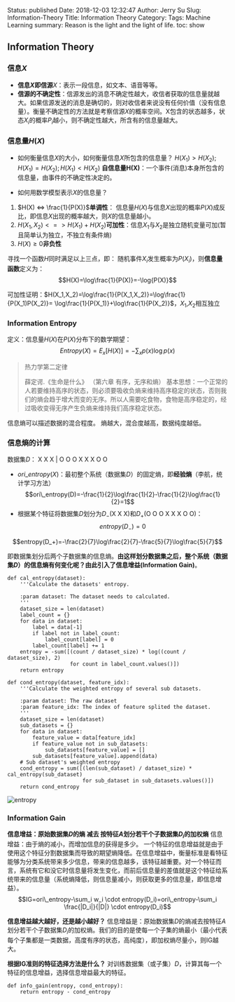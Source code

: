 Status: published
Date: 2018-12-03 12:32:47
Author: Jerry Su
Slug: Information-Theory
Title: Information Theory
Category: 
Tags: Machine Learning
summary: Reason is the light and the light of life.
toc: show

## Information Theory

### 信息$X$
- **信息$X$即信源**$X$：表示一段信息，如文本、语音等等。
- **信源的不确定性**：信源发出的消息不确定性越大，收信者获取的信息量就越大。如果信源发送的消息是确切的，则对收信者来说没有任何价值（没有信息量）。衡量不确定性的方法就是考察信源$X$的概率空间。X包含的状态越多，状态$X_i$的概率$P_i$越小，则不确定性越大，所含有的信息量越大。

### 信息量$H(X)$
- 如何衡量信息$X$的大小，如何衡量信息$X$所包含的信息量？ 
$H(X_1) > H(X_2); H(X_1) = H(X_2);H(X_1) < H(X_2)$
**自信息量H(X)**：一个事件(消息)本身所包含的信息量，由事件的不确定性决定的。

- 如何用数学模型表示$X$的信息量？
1.  $H(X) <=>  \frac{1}{P(X)}$**单调性**：
信息量$H(X)$与信息$X$出现的概率$P(X)$成反比，即信息$X$出现的概率越大，则$X$的信息量越小。
2. $H(X_1, X_2) <=> H(X_1) + H(X_2)$**可加性**：信息$X_1$与$X_2$是独立随机变量可加(暂且简单认为独立，不独立有条件熵)
3. $H(X)\geq0$**非负性**

寻找一个函数$H$同时满足以上三点，即：
随机事件$X_i$发生概率为$P(X_i)$，则**信息量函数**定义为：
$$H(X)=\log\frac{1}{P(X)}=-\log{P(X)}$$

可加性证明：$H(X_1,X_2)=\log\frac{1}{P(X_1,X_2)}=\log\frac{1}{P(X_1)P(X_2)}= \log\frac{1}{P(X_1)}+\log\frac{1}{P(X_2)}$，$X_1$,$X_2$相互独立

### Information Entropy
定义：信息量$H(X)$在$P(X)$分布下的数学期望：
$$Entropy(X)=E_x[H(X)]=-\sum_xp(x)\log{p(x)}$$

>热力学第二定律
>
>薛定谔.《生命是什么》 （第六章 有序，无序和熵）
基本思想：一个正常的人若要维持高序的状态，则必须要吸收负熵来维持高序稳定的状态，否则我们的熵会趋于增大而变的无序。所以人需要吃食物，食物是高序稳定的，经过吸收变得无序产生负熵来维持我们高序稳定状态。

信息熵可以描述数据的混合程度。
熵越大，混合度越高，数据纯度越低。

### 信息熵的计算
数据集$D$：
X X X | O O O X X X O O
- $ori\_entropy(X)$：最初整个系统（数据集$D$）的固定熵，即**经验熵**（李航，统计学习方法）
$$ori\_entropy(D)=-\frac{1}{2}\log\frac{1}{2}-\frac{1}{2}\log\frac{1}{2}=1$$
- 根据某个特征将数据集$D$划分为$D_-$(X X X)和$D_+$(O O O X X X O O)：
$$entropy(D_-)=0$$

$$entropy(D_+)=-\frac{2}{7}\log\frac{2}{7}-\frac{5}{7}\log\frac{5}{7}$$

即数据集划分后两个子数据集的信息熵。**由这样划分数据集之后，整个系统（数据集$D$）的信息熵有何变化呢？**由此引入了**信息增益(Information Gain)**。

```
def cal_entropy(dataset):
    '''Calculate the datasets' entropy.
    
    :param dataset: The dataset needs to calculated.
    '''
    dataset_size = len(dataset)
    label_count = {}
    for data in dataset:
        label = data[-1]
        if label not in label_count:
            label_count[label] = 0
        label_count[label] += 1
    entropy = -sum([(count / dataset_size) * log((count / dataset_size), 2)
                    for count in label_count.values()])
    return entropy

def cond_entropy(dataset, feature_idx):
    '''Calculate the weighted entropy of several sub datasets.
    
    :param dataset: The raw dataset
    :param feature_idx: The index of feature splited the dataset.
    '''
    dataset_size = len(dataset)
    sub_datasets = {}
    for data in dataset:
        feature_value = data[feature_idx]
        if feature_value not in sub_datasets:
            sub_datasets[feature_value] = []
        sub_datasets[feature_value].append(data)
    # Sub dataset's weighted entropy
    cond_entropy = sum([(len(sub_dataset) / dataset_size) * cal_entropy(sub_dataset) 
                        for sub_dataset in sub_datasets.values()])
    return cond_entropy
```

![entropy](images/entropy/entropy.png)

### Information Gain

**信息增益：原始数据集$D$的熵 减去 按特征$A$划分若干个子数据集$D_i$的加权熵**
信息增益：由于熵的减小，而增加信息的获得是多少。
一个特征的信息增益就是由于使用这个特征分割数据集而导致的期望熵降低。在信息增益中，衡量标准是看特征能够为分类系统带来多少信息，带来的信息越多，该特征越重要。对一个特征而言，系统有它和没它时信息量将发生变化，而前后信息量的差值就是这个特征给系统带来的信息量（系统熵降低，则信息量减小，则获取更多的信息量，即信息增益）。
$$IG=ori\_entropy-\sum_i w_i \cdot entropy(D_i)=ori\_entropy-\sum_i \frac{|D_i|}{|D|} \cdot entropy(D_i)$$

**信息增益越大越好，还是越小越好？**
信息增益是：原始数据集$D$的熵减去按特征$A$划分若干个子数据集$D_i$的加权熵。我们的目的是使每一个子集的熵最小（最小代表每个子集都是一类数据，高度有序的状态，高纯度），即加权熵尽量小，则IG越大。

**根据IG准则的特征选择方法是什么？**
对训练数据集（或子集）$D$，计算其每一个特征的信息增益，选择信息增益最大的特征。

```
def info_gain(entropy, cond_entropy):
    return entropy - cond_entropy
```


